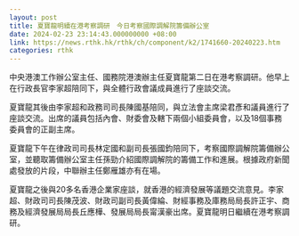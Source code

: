 ```yaml
---
layout: post
title: 夏寶龍明續在港考察調研　今日考察國際調解院籌備辦公室
date: 2024-02-23 23:14:43.000000000 +08:00
link: https://news.rthk.hk/rthk/ch/component/k2/1741660-20240223.htm
categories: rthk
---
```


中央港澳工作辦公室主任、國務院港澳辦主任夏寶龍第二日在港考察調研。他早上在行政長官李家超陪同下，與全體行政會議成員進行了座談交流。

夏寶龍其後由李家超和政務司司長陳國基陪同，與立法會主席梁君彥和議員進行了座談交流。出席的議員包括內會、財委會及轄下兩個小組委員會，以及18個事務委員會的正副主席。

夏寶龍下午在律政司司長林定國和副司長張國鈞陪同下，考察國際調解院籌備辦公室，並聽取籌備辦公室主任孫勁介紹國際調解院的籌備工作和進展。根據政府新聞處發放的片段，中聯辦主任鄭雁雄亦有在場。

夏寶龍之後與20多名香港企業家座談，就香港的經濟發展等議題交流意見。李家超、財政司司長陳茂波、財政司副司長黃偉綸、財經事務及庫務局局長許正宇、商務及經濟發展局局長丘應樺、發展局局長甯漢豪出席。夏寶龍明日繼續在港考察調研。
